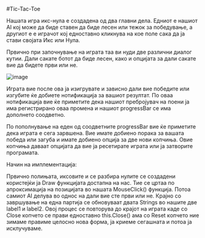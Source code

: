 #Tic-Tac-Toe

Нашата игра икс-нула е создадена од два главни дела. Едниот е нашиот AI кој може да биде ставен да биде лесен или тежок за победување, а другиот е е играчот кој едноставно кликнува на кое поле сака да ја стави својата Икс или Нула.

Првично при започнување на играта таа ви нуди две различни диалог кутии. Дали сакате ботот да биде лесен, како и опцијата за дали сакате вие да бидете први или не.

![image](https://user-images.githubusercontent.com/85809428/121812314-ad87fb80-cc67-11eb-9452-27c5aba311c7.png)

Играта вие после ова ја изигрувате и зависно дали вие победите или изгубите ќе добиете нотификација за вашиот резултат. По оваа нотификација вие ќе приметите дека нашиот пребројувач на поени ја има регистрирано оваа промена и нашиот progressBar се има дополнето соодветно.

По пополнување на еден од соодветните progressBar вие ќе приметите дека играта е сега зарвшена. Вие имате добиено порака за вашата победа или загуба и имате добиено опција за две нови копчиња. Овие копчиња даваат опцијата да вие ја ресетирате играта или ја затворите програмата.

Начин на имплементација:

Првично полињата, иксовите и се разбира нулите се создадени користејќи ја Draw функцијата достапна на нас. Тие се цртаа по апроксимација на позицијата во нашата MouseClick() функција. Потоа самиот AI делува во однос на дали вие сте први или не. Крајно со завршување на една партија се обновуваат двата Strings во нашите две label1 и label2. Овој процес се повторува до крајот на играта каде со Close копчето се прави едноставно this.Close() ама со Reset копчето ние зимаме правиме целосно нова форма, ја криеме сегашната и потоа ја исклучуваме.
